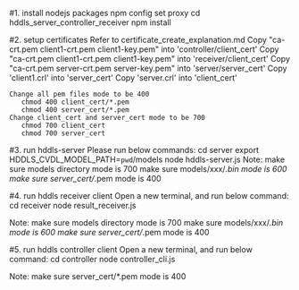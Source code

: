 
#1. install nodejs packages
	npm config set proxy <proxy>
	cd hddls_server_controller_receiver 
	npm install

#2. setup certificates
Refer to certificate_create_explanation.md
	Copy "ca-crt.pem client1-crt.pem client1-key.pem" into 'controller/client_cert'
	Copy "ca-crt.pem client1-crt.pem client1-key.pem" into 'receiver/client_cert'
	Copy "ca-crt.pem server-crt.pem server-key.pem" into 'server/server_cert'
	Copy 'client1.crl' into 'server_cert'
	Copy 'server.crl' into 'client_cert'

    Change all pem files mode to be 400
       chmod 400 client_cert/*.pem
       chmod 400 server_cert/*.pem
    Change client_cert and server_cert mode to be 700
       chmod 700 client_cert
       chmod 700 server_cert

#3. run hddls-server
Please run below commands:
	cd server
	export HDDLS_CVDL_MODEL_PATH=`pwd`/models
	node hddls-server.js
Note: make sure models directory mode is 700
      make sure models/xxx/*.bin mode is 600
	  make sure server_cert/*.pem mode is 400


#4. run hddls receiver client
Open a new terminal, and run below command:
	cd receiver
	node result_receiver.js

Note: make sure models directory mode is 700
      make sure models/xxx/*.bin mode is 600
      make sure server_cert/*.pem mode is 400


#5. run hddls controller client
Open a new terminal, and run below command:
	cd controller
	node controller_cli.js

Note: make sure server_cert/*.pem mode is 400

